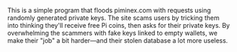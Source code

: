 This is a simple program that floods piminex.com with requests using randomly generated private keys. 
The site scams users by tricking them into thinking they'll receive free Pi coins, then asks for their private keys.
By overwhelming the scammers with fake keys linked to empty wallets, we make their "job" a bit harder—and their stolen database a lot more useless.
